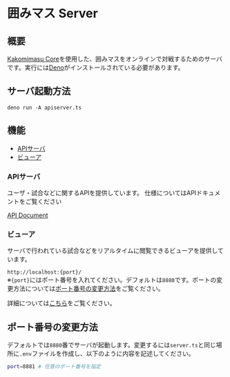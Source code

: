 # 囲みマス Server

## 概要

[Kakomimasu Core](https://github.com/codeforkosen/Kakomimasu)を使用した、囲みマスをオンラインで対戦するためのサーバです。実行には[Deno](https://deno.land/)がインストールされている必要があります。

## サーバ起動方法

```
deno run -A apiserver.ts
```

## 機能

- [APIサーバ](#apiサーバ)
- [ビューア](#ビューア)

### APIサーバ

ユーザ・試合などに関するAPIを提供しています。 仕様についてはAPIドキュメントをご覧ください

[API Document](./api/docs/index.md)

### ビューア

サーバで行われている試合などをリアルタイムに閲覧できるビューアを提供しています。

`http://localhost:{port}/`<br>
※`{port}`にはポート番号を入れてください。デフォルトは`8880`です。ポートの変更方法については[ポート番号の変更方法](#ポート番号の変更方法)をご覧ください。

詳細については[こちら](https://hackmd.io/@kakomimasu/official/%2FByIqvZx6_)をご覧ください。

## ポート番号の変更方法

デフォルトでは`8880`番でサーバが起動します。変更するには`server.ts`と同じ場所に`.env`ファイルを作成し、以下のように内容を記述してください。

```sh
port=8881 # 任意のポート番号を指定
```
